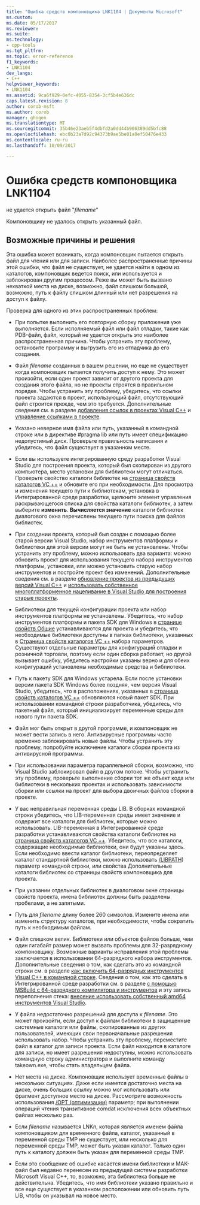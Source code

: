 ```yaml
---
title: "Ошибка средств компоновщика LNK1104 | Документы Microsoft"
ms.custom: 
ms.date: 05/17/2017
ms.reviewer: 
ms.suite: 
ms.technology:
- cpp-tools
ms.tgt_pltfrm: 
ms.topic: error-reference
f1_keywords:
- LNK1104
dev_langs:
- C++
helpviewer_keywords:
- LNK1104
ms.assetid: 9ca6f929-0efc-4055-8354-3cf5b4e636dc
caps.latest.revision: 8
author: corob-msft
ms.author: corob
manager: ghogen
ms.translationtype: MT
ms.sourcegitcommit: 35b46e23aeb5f4dbfd2a0dd44b906389dd5bfc88
ms.openlocfilehash: ebc0b23a7d92c94373b9ae5be01a0ef50476e433
ms.contentlocale: ru-ru
ms.lasthandoff: 10/09/2017

---
```

# <a name="linker-tools-error-lnk1104"></a>Ошибка средств компоновщика LNK1104
не удается открыть файл "*filename*"  
  
Компоновщику не удалось открыть указанный файл.  
  
## <a name="possible-causes-and-solutions"></a>Возможные причины и решения
  
Эта ошибка может возникать, когда компоновщик пытается открыть файл для чтения или для записи. Наиболее распространенные причины этой ошибки, что файл не существует, не удается найти в одном из каталогов, компоновщик ведется поиск, или используется и заблокирован другим процессом. Реже вы может быть вызвано нехваткой места на диске, возможно, файл слишком большой, возможно, путь к файлу слишком длинный или нет разрешения на доступ к файлу.  

Проверка для одного из этих распространенных проблем:  

-   При попытке выполнить его повторную сборку приложения уже выполняется. Если исполняемый файл или файл отладки, такие как PDB-файл, файл, который не удается открыть это наиболее распространенная причина. Чтобы устранить эту проблему, остановите программу и выгрузить его из отладчика до его создания.  
  
-   Файл *filename* созданных в вашем решении, но еще не существует когда компоновщик пытается получить доступ к нему. Это может произойти, если один проект зависит от другого проекта для создания этого файла, но не проекты строятся в правильном порядке. Чтобы устранить эту проблему, убедитесь, что ссылки проекта задаются в проект, использующий файл, отсутствующий файл строится прежде, чем это требуется. Дополнительные сведения см. в разделе [добавления ссылок в проектах Visual C++](../../ide/adding-references-in-visual-cpp-projects.md) и [управление ссылками в проекте](/visualstudio/ide/managing-references-in-a-project).  
  
-   Указано неверное имя файла или путь, указанный в командной строке или в директиве #pragma lib или путь имеет спецификацию недопустимый диск. Проверьте правильность написания и убедитесь, что файл существует в указанном месте.  
  
-   Если вы используете интегрированную среду разработки Visual Studio для построения проекта, который был скопирован из другого компьютера, место установки для библиотеки могут отличаться. Проверьте свойство каталоги библиотек на [страница свойств каталогов VC ++](../../ide/vcpp-directories-property-page.md) и обновите его при необходимости. Для просмотра и изменения текущего пути к библиотекам, установка в Интегрированной среде разработки, щелкните элемент управления раскрывающегося списка для свойства каталоги библиотек, а затем выберите **изменить**. **Вычисляется значение** каталоги библиотек диалогового окна перечислены текущего пути поиска для файлов библиотек.  
  
-   При создании проекта, который был создан с помощью более старой версии Visual Studio, набор инструментов платформы и библиотеки для этой версии могут не быть не установлены. Чтобы устранить эту проблему, можно использовать два варианта: можно обновить проект для использования текущего набора инструментов платформы, установки, или можно установить старую набор инструментов и постройте проект без изменений. Дополнительные сведения см. в разделе [обновление проектов из предыдущих версий Visual C++](../../porting/upgrading-projects-from-earlier-versions-of-visual-cpp.md) и [использовать собственное многоплатформенное нацеливание в Visual Studio для построения старые проекты](../../porting/use-native-multi-targeting.md).
  
-   Библиотеки для текущей конфигурации проекта или набор инструментов платформы не установлены. Убедитесь, что набор инструментов платформы и пакета SDK для Windows в [странице свойств Общие](../../ide/general-property-page-project.md) устанавливаются для проекта и убедитесь, что необходимые библиотеки доступны в папках библиотеки, указанных в [ Страница свойств каталогов VC ++](../../ide/vcpp-directories-property-page.md) набора параметров. Существуют отдельные параметры для конфигураций отладки и розничной торговли, поэтому если один сборка работает, но другой вызывает ошибку, убедитесь настройки указаны верно и для обеих конфигураций установлены необходимые средства и библиотеки.  
  
-   Путь к пакету SDK для Windows устарела. Если после установки версии пакета SDK Windows более поздняя, чем версия Visual Studio, убедитесь, что в расположениях, указанных в [страница свойств каталогов VC ++](../../ide/vcpp-directories-property-page.md) обновляются новый пакет SDK. При использовании командной строки разработчика, убедитесь, что пакетный файл, который инициализирует переменные среды для нового пути пакета SDK.  
  
-   Файл мог быть открыт в другой программе, и компоновщик не может вести запись в него. Антивирусные программы часто временно заблокировать новые файлы. Чтобы устранить эту проблему, попробуйте исключение каталоги сборки проекта из антивирусной программы.  
  
-   При использовании параметра параллельной сборки, возможно, что Visual Studio заблокировал файл в другом потоке. Чтобы устранить эту проблему, проверьте выполнение сборки тот же объект кода или библиотеки в нескольких проектах и использовать зависимости сборки или ссылки на проект для выбора двоичных файлов сборки в проекте.  
  
-   У вас неправильная переменная среды LIB. В сборках командной строки убедитесь, что LIB-переменная среды имеет значение и содержит все каталоги для библиотек, которые можно использовать. LIB-переменная в Интегрированной среде разработки устанавливаются свойства каталоги библиотек на [страница свойств каталогов VC ++](../../ide/vcpp-directories-property-page.md). Убедитесь, что все каталоги, содержащие необходимые библиотеки, они будут указаны здесь. Если необходимо ввести каталог библиотеки, переопределяет каталог стандартной библиотеки, можно использовать [/LIBPATH](../../build/reference/libpath-additional-libpath.md)) параметр командной строки, или свойства Дополнительные каталоги библиотек со страницы свойств компоновщика для проекта.  
  
-   При указании отдельных библиотек в диалоговом окне страницы свойств проекта, имена библиотек должны быть разделены пробелами, а не запятыми.  
  
-   Путь для *filename* длину более 260 символов. Измените имена или изменить структуру каталогов, при необходимости, чтобы сократить путь к необходимым файлам.  
  
-   Файл слишком велик. Библиотеки или объектов файлов больше, чем один гигабайт размер может вызвать проблемы для 32-разрядному компоновщику. Возможные варианты исправления этой проблемы заключается в использовании 64-разрядного набора инструментов. Дополнительные сведения о том, как сделать это из командной строки см. в разделе [как: включить 64-разрядных инструментов Visual C++ в командной строке](../../build/how-to-enable-a-64-bit-visual-cpp-toolset-on-the-command-line.md). Сведения о том, как это сделать в Интегрированной среде разработки см. в разделе [с помощью MSBuild с 64-разрядного компилятора и инструментов](../../build/walkthrough-using-msbuild-to-create-a-visual-cpp-project.md#using-msbuild-to-build-your-project) и эту запись переполнения стека: [внесение использовать собственный amd64 инструментов Visual Studio](http://stackoverflow.com/questions/19820718/how-to-make-visual-studio-use-the-native-amd64-toolchain/23793055).  
  
-   У файла недостаточно разрешений для доступа к *filename*. Это может произойти, если доступ к файлам библиотеки в защищенные системные каталоги или файлы, скопированные из других пользователей, имеющих свои первоначальные разрешения использовать набор. Чтобы устранить эту проблему, переместите файл в каталог для записи проекта. Если файл находится в каталоге для записи, но имеет разрешения недоступны, можно использовать командную строку администратора и выполните команду takeown.exe, чтобы стать владельцем файла.  
  
-   Нет места на диске. Компоновщик использует временные файлы в нескольких ситуациях. Даже если имеется достаточно места на диске, очень больших ссылку можно мог использовать или фрагмент доступное место на диске. Рассмотрите возможность использования [/OPT (оптимизации)](../../build/reference/opt-optimizations.md) параметр; при выполнении операций чтения транзитивное comdat исключения всех объектных файлах несколько раз.  
  
-   Если *filename* называется LNK*n*, которая является именем файла компоновщиком для временного файла, каталог, указанный в переменной среды TMP не существует, или несколько для переменной среды TMP, может быть указан каталог. Только один путь к каталогу должен быть указан для переменной среды TMP.  
  
-   Если это сообщение об ошибке касается имени библиотеки и MAK-файл был недавно перенесен из предыдущей системы разработки Microsoft Visual C++, то, возможно, эта библиотека больше не действительна. Убедитесь, что имя библиотеки указано правильно и все еще существует в указанном расположении или обновить путь LIB, чтобы он указывал на новое место.  

